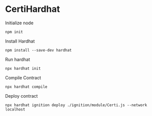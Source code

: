 # CertiHardhat
Initialize node
```
npm init
```

Install Hardhat
```
npm install --save-dev hardhat
```

Run hardhat
```
npx hardhat init
```

Compile Contract
```
npx hardhat compile
```

Deploy contract
```
npx hardhat ignition deploy ./ignition/module/Certi.js --network localhost
```



